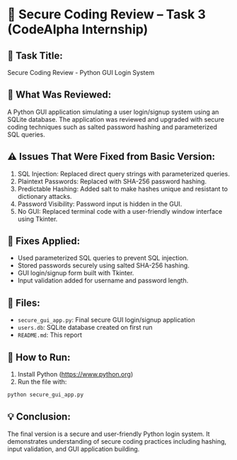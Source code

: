 # 🔐 Secure Coding Review – Task 3 (CodeAlpha Internship)

## 📌 Task Title:
Secure Coding Review - Python GUI Login System

## 🧪 What Was Reviewed:
A Python GUI application simulating a user login/signup system using an SQLite database. The application was reviewed and upgraded with secure coding techniques such as salted password hashing and parameterized SQL queries.

## ⚠️ Issues That Were Fixed from Basic Version:
1. SQL Injection: Replaced direct query strings with parameterized queries.
2. Plaintext Passwords: Replaced with SHA-256 password hashing.
3. Predictable Hashing: Added salt to make hashes unique and resistant to dictionary attacks.
4. Password Visibility: Password input is hidden in the GUI.
5. No GUI: Replaced terminal code with a user-friendly window interface using Tkinter.

## 🔐 Fixes Applied:
- Used parameterized SQL queries to prevent SQL injection.
- Stored passwords securely using salted SHA-256 hashing.
- GUI login/signup form built with Tkinter.
- Input validation added for username and password length.

## 📁 Files:
- `secure_gui_app.py`: Final secure GUI login/signup application
- `users.db`: SQLite database created on first run
- `README.md`: This report

## 🏁 How to Run:
1. Install Python (https://www.python.org)
2. Run the file with:
```bash
python secure_gui_app.py
```

## 💡 Conclusion:
The final version is a secure and user-friendly Python login system. It demonstrates understanding of secure coding practices including hashing, input validation, and GUI application building.
